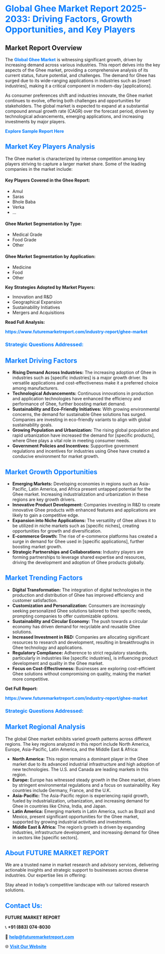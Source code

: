 <h1 style="color: #007BFF;">Global Ghee Market Report 2025-2033: Driving Factors, Growth Opportunities, and Key Players</h1>

<section id="overview">
<h2>Market Report Overview</h2>
<p>The <a href="https://www.futuremarketreport.com/industry-report/ghee-market" style="color: #007BFF; text-decoration: none;"><strong>Global Ghee Market</strong></a> is witnessing significant growth, driven by increasing demand across various industries. This report delves into the key aspects of the Ghee market, providing a comprehensive analysis of its current status, future potential, and challenges. The demand for Ghee has surged due to its wide-ranging applications in industries such as [insert industries], making it a critical component in modern-day [applications].</p>
<p>As consumer preferences shift and industries innovate, the Ghee market continues to evolve, offering both challenges and opportunities for stakeholders. The global market is expected to expand at a substantial compound annual growth rate (CAGR) over the forecast period, driven by technological advancements, emerging applications, and increasing investments by major players.</p>
</section>

<section id="overview">
<p><a href="https://www.futuremarketreport.com/request-sample/reportId=102426" style="color: #007BFF; text-decoration: none;"><strong>Explore Sample Report Here</strong></a></p>
</section>

<section id="key-players">
<h2 style="color: #007BFF;">Market Key Players Analysis</h2>
<p>The Ghee market is characterized by intense competition among key players striving to capture a larger market share. Some of the leading companies in the market include:</p>
<h4>Key Players Covered in the Ghee Report:</h4>
<ul><li>Amul</li><li>Saras</li><li>Bhole Baba</li><li>Verka</li><li>...</li></ul>
<h4>Ghee Market Segmentation by Type:</h4>
<ul><li>Medical Grade</li><li>Food Grade</li><li>Other</li></ul>

<h4>Ghee Market Segmentation by Application:</h4>
<ul><li>Medicine</li><li>Food</li><li>Other</li></ul>
<p><strong>Key Strategies Adopted by Market Players:</strong></p>
<ul>
<li>Innovation and R&D</li>
<li>Geographical Expansion</li>
<li>Sustainability Initiatives</li>
<li>Mergers and Acquisitions</li>
</ul>
</section>

<section>
<p><strong>Read Full Analysis: </strong></p><a href="https://www.futuremarketreport.com/industry-report/ghee-market" style="color: #007BFF; text-decoration: none;"><strong>https://www.futuremarketreport.com/industry-report/ghee-market</strong></a>
<h3 style="color: #007BFF;">Strategic Questions Addressed:</h3>
</section>

<section id="driving-factors">
<h2 style="color: #007BFF;">Market Driving Factors</h2>
<ul>
<li><strong>Rising Demand Across Industries:</strong> The increasing adoption of Ghee in industries such as [specific industries] is a major growth driver. Its versatile applications and cost-effectiveness make it a preferred choice among manufacturers.</li>
<li><strong>Technological Advancements:</strong> Continuous innovations in production and application technologies have enhanced the efficiency and performance of Ghee, further boosting market demand.</li>
<li><strong>Sustainability and Eco-Friendly Initiatives:</strong> With growing environmental concerns, the demand for sustainable Ghee solutions has surged. Companies are investing in eco-friendly variants to align with global sustainability goals.</li>
<li><strong>Growing Population and Urbanization:</strong> The rising global population and rapid urbanization have increased the demand for [specific products], where Ghee plays a vital role in meeting consumer needs.</li>
<li><strong>Government Policies and Incentives:</strong> Supportive government regulations and incentives for industries using Ghee have created a conducive environment for market growth.</li>
</ul>
</section>

<section id="growth-opportunities">
<h2 style="color: #007BFF;">Market Growth Opportunities</h2>
<ul>
<li><strong>Emerging Markets:</strong> Developing economies in regions such as Asia-Pacific, Latin America, and Africa present untapped potential for the Ghee market. Increasing industrialization and urbanization in these regions are key growth drivers.</li>
<li><strong>Innovative Product Development:</strong> Companies investing in R&D to create innovative Ghee products with enhanced features and applications are likely to gain a competitive edge.</li>
<li><strong>Expansion into Niche Applications:</strong> The versatility of Ghee allows it to be utilized in niche markets such as [specific niches], creating opportunities for growth and diversification.</li>
<li><strong>E-commerce Growth:</strong> The rise of e-commerce platforms has created a surge in demand for Ghee used in [specific applications], further boosting market growth.</li>
<li><strong>Strategic Partnerships and Collaborations:</strong> Industry players are forming partnerships to leverage shared expertise and resources, driving the development and adoption of Ghee products globally.</li>
</ul>
</section>

<section id="trending-factors">
<h2 style="color: #007BFF;">Market Trending Factors</h2>
<ul>
<li><strong>Digital Transformation:</strong> The integration of digital technologies in the production and distribution of Ghee has improved efficiency and customer satisfaction.</li>
<li><strong>Customization and Personalization:</strong> Consumers are increasingly seeking personalized Ghee solutions tailored to their specific needs, prompting companies to offer customizable options.</li>
<li><strong>Sustainability and Circular Economy:</strong> The push towards a circular economy has driven demand for recyclable and reusable Ghee solutions.</li>
<li><strong>Increased Investment in R&D:</strong> Companies are allocating significant resources to research and development, resulting in breakthroughs in Ghee technology and applications.</li>
<li><strong>Regulatory Compliance:</strong> Adherence to strict regulatory standards, particularly in industries like [specific industries], is influencing product development and quality in the Ghee market.</li>
<li><strong>Focus on Cost-Effectiveness:</strong> Businesses are exploring cost-efficient Ghee solutions without compromising on quality, making the market more competitive.</li>
</ul>
</section>

<section>
<p><strong>Get Full Report: </strong></p><a href="https://www.futuremarketreport.com/industry-report/ghee-market" style="color: #007BFF; text-decoration: none;"><strong>https://www.futuremarketreport.com/industry-report/ghee-market</strong></a>
<h3 style="color: #007BFF;">Strategic Questions Addressed:</h3>
</section>


<section id="regional-analysis">
<h2 style="color: #007BFF;">Market Regional Analysis</h2>
<p>The global Ghee market exhibits varied growth patterns across different regions. The key regions analyzed in this report include North America, Europe, Asia-Pacific, Latin America, and the Middle East & Africa:</p>
<ul>
<li><strong>North America:</strong> This region remains a dominant player in the Ghee market due to its advanced industrial infrastructure and high adoption of new technologies. The U.S. and Canada are leading markets in this region.</li>
<li><strong>Europe:</strong> Europe has witnessed steady growth in the Ghee market, driven by stringent environmental regulations and a focus on sustainability. Key countries include Germany, France, and the U.K.</li>
<li><strong>Asia-Pacific:</strong> The Asia-Pacific region is experiencing rapid growth, fueled by industrialization, urbanization, and increasing demand for Ghee in countries like China, India, and Japan.</li>
<li><strong>Latin America:</strong> Emerging markets in Latin America, such as Brazil and Mexico, present significant opportunities for the Ghee market, supported by growing industrial activities and investments.</li>
<li><strong>Middle East & Africa:</strong> The region’s growth is driven by expanding industries, infrastructure development, and increasing demand for Ghee in sectors like [specific sectors].</li>
</ul>
</section>

<footer>
<h2 style="color: #007BFF;">About FUTURE MARKET REPORT</h2>
<p>We are a trusted name in market research and advisory services, delivering actionable insights and strategic support to businesses across diverse industries. Our expertise lies in offering:</p>

<p>Stay ahead in today’s competitive landscape with our tailored research solutions.</p>

<h2 style="color: #007BFF;">Contact Us:</h2>
<p><strong>FUTURE MARKET REPORT</strong></p>
<p>📞 <strong>+91 (883) 074-8030</strong></p>
<p>📧 <strong><a href="mailto:help@futuremarketreport.com" style="color: #007BFF;">help@futuremarketreport.com</a></strong></p>
<p>🌐 <strong><a href="https://www.futuremarketreport.com/" style="color: #007BFF;">Visit Our Website</a></strong></p>
</footer>